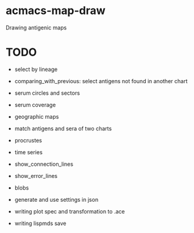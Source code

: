 # acmacs-map-draw
Drawing antigenic maps

# TODO

- select by lineage
- comparing_with_previous: select antigens not found in another chart

- serum circles and sectors
- serum coverage

- geographic maps

- match antigens and sera of two charts
- procrustes
- time series
- show_connection_lines
- show_error_lines
- blobs

- generate and use settings in json
- writing plot spec and transformation to .ace
- writing lispmds save
